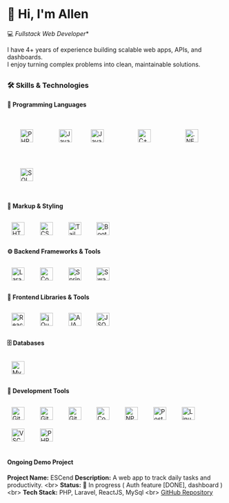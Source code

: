 
# 👋 Hi, I'm Allen  

💻 *Fullstack Web Developer**  

I have 4+ years of experience building scalable web apps, APIs, and dashboards.  
I enjoy turning complex problems into clean, maintainable solutions.  

##

### 🛠 Skills & Technologies  

#### 📝 Programming Languages  
<p align="left"> 
  <a href="https://www.php.net/" target="_blank"><img src="https://cdn.jsdelivr.net/gh/devicons/devicon/icons/php/php-original.svg" style="height:30px; width:30px; margin:30px;" alt="PHP Logo"/></a> 
  &nbsp;&nbsp;&nbsp;
  <a href="https://developer.mozilla.org/en-US/docs/Web/JavaScript" target="_blank"><img src="https://cdn.jsdelivr.net/gh/devicons/devicon/icons/javascript/javascript-original.svg" style="height:30px; width:30px; margin:10px;" alt="JavaScript Logo"/></a> 
  <a href="https://www.java.com/" target="_blank"><img src="https://cdn.jsdelivr.net/gh/devicons/devicon/icons/java/java-original.svg" style="height:30px; width:30px; margin:30px;" alt="Java Logo"/></a> 
  &nbsp;&nbsp;&nbsp;
  <a href="https://isocpp.org/" target="_blank"><img src="https://cdn.jsdelivr.net/gh/devicons/devicon/icons/cplusplus/cplusplus-original.svg" style="height:30px; width:30px; margin:30px;" alt="C++ Logo"/></a> &nbsp;&nbsp;&nbsp;
  <a href="https://dotnet.microsoft.com/" target="_blank"><img src="https://cdn.jsdelivr.net/gh/devicons/devicon/icons/dot-net/dot-net-original.svg" style="height:30px; width:30px; margin:30px;" alt=".NET Logo"/></a> &nbsp;&nbsp;&nbsp;
  <a href="https://en.wikipedia.org/wiki/SQL" target="_blank"><img src="https://cdn.jsdelivr.net/gh/devicons/devicon/icons/mysql/mysql-original.svg" style="height:30px; width:30px; margin:30px;" alt="SQL Logo"/></a> &nbsp;&nbsp;&nbsp;
</p>


#### 🎨 Markup & Styling  
<p align="left">
  <a href="https://developer.mozilla.org/en-US/docs/Web/HTML" target="_blank"><img src="https://cdn.jsdelivr.net/gh/devicons/devicon/icons/html5/html5-original.svg" style="height:30px; width:30px; margin:10px;" alt="HTML5 Logo"/></a>&nbsp;&nbsp;&nbsp;
  <a href="https://developer.mozilla.org/en-US/docs/Web/CSS" target="_blank"><img src="https://cdn.jsdelivr.net/gh/devicons/devicon/icons/css3/css3-original.svg" style="height:30px; width:30px; margin:10px;" alt="CSS3 Logo"/></a>&nbsp;&nbsp;&nbsp;
  <a href="https://tailwindcss.com/" target="_blank"><img src="https://www.vectorlogo.zone/logos/tailwindcss/tailwindcss-icon.svg" style="height:30px; width:30px; margin:10px;" alt="Tailwind Logo"/></a>&nbsp;&nbsp;&nbsp;
  <a href="https://getbootstrap.com/" target="_blank"><img src="https://cdn.jsdelivr.net/gh/devicons/devicon/icons/bootstrap/bootstrap-original.svg" style="height:30px; width:30px; margin:10px;" alt="Bootstrap Logo"/></a>&nbsp;&nbsp;&nbsp;
</p>

#### ⚙️ Backend Frameworks & Tools  
<p align="left">
  <a href="https://laravel.com/" target="_blank"><img src="https://cdn.jsdelivr.net/gh/devicons/devicon/icons/laravel/laravel-original.svg" style="height:30px; width:30px; margin:10px;" alt="Laravel Logo"/></a>&nbsp;&nbsp;&nbsp;
  <a href="https://codeigniter.com/" target="_blank"><img src="https://cdn.jsdelivr.net/gh/devicons/devicon/icons/codeigniter/codeigniter-plain.svg" style="height:30px; width:30px; margin:10px;" alt="CodeIgniter Logo"/></a>&nbsp;&nbsp;&nbsp;
  <a href="https://spring.io/projects/spring-boot" target="_blank"><img src="https://cdn.jsdelivr.net/gh/devicons/devicon/icons/spring/spring-original.svg" style="height:30px; width:30px; margin:10px;" alt="Spring Boot Logo"/></a>&nbsp;&nbsp;&nbsp;
  <a href="https://swagger.io/" target="_blank"><img src="https://cdn.simpleicons.org/swagger/85EA2D" style="height:30px; width:30px; margin:10px;" alt="Swagger Logo"/></a>&nbsp;&nbsp;&nbsp;
</p>

#### 🎨 Frontend Libraries & Tools  
<p align="left">
  <a href="https://react.dev/" target="_blank"><img src="https://cdn.jsdelivr.net/gh/devicons/devicon/icons/react/react-original.svg" style="height:30px; width:30px; margin:10px;" alt="React Logo"/></a>&nbsp;&nbsp;&nbsp;
  <a href="https://jquery.com/" target="_blank"><img src="https://cdn.jsdelivr.net/gh/devicons/devicon/icons/jquery/jquery-original.svg" style="height:30px; width:30px; margin:10px;" alt="jQuery Logo"/></a>&nbsp;&nbsp;&nbsp;
  <a href="https://developer.mozilla.org/en-US/docs/Web/Guide/AJAX" target="_blank"><img src="https://cdn-icons-png.flaticon.com/512/1006/1006771.png" style="height:30px; width:30px; margin:10px;" alt="AJAX Logo"/></a>&nbsp;&nbsp;&nbsp;
  <a href="https://www.json.org/" target="_blank"><img src="https://cdn.simpleicons.org/json/000000" style="height:30px; width:30px; margin:10px;" alt="JSON Logo"/></a>&nbsp;&nbsp;&nbsp;
</p>

#### 🗄️ Databases  
<p align="left">
  <a href="https://www.mysql.com/" target="_blank"><img src="https://cdn.jsdelivr.net/gh/devicons/devicon/icons/mysql/mysql-original.svg" style="height:30px; width:30px; margin:10px;" alt="MySQL Logo"/></a>
</p>

#### 🧰 Development Tools  
<p align="left">
  <a href="https://git-scm.com/" target="_blank"><img src="https://cdn.jsdelivr.net/gh/devicons/devicon/icons/git/git-original.svg" style="height:30px; width:30px; margin:10px;" alt="Git Logo"/></a>&nbsp;&nbsp;&nbsp;
  <a href="https://github.com/" target="_blank"><img src="https://cdn.jsdelivr.net/gh/devicons/devicon/icons/github/github-original.svg" style="height:30px; width:30px; margin:10px;" alt="GitHub Logo"/></a>&nbsp;&nbsp;&nbsp;
  <a href="https://about.gitlab.com/" target="_blank"><img src="https://cdn.jsdelivr.net/gh/devicons/devicon/icons/gitlab/gitlab-original.svg" style="height:30px; width:30px; margin:10px;" alt="GitLab Logo"/></a>&nbsp;&nbsp;&nbsp;
  <a href="https://getcomposer.org/" target="_blank"><img src="https://cdn.jsdelivr.net/gh/devicons/devicon/icons/composer/composer-original.svg" style="height:30px; width:30px; margin:10px;" alt="Composer Logo"/></a>&nbsp;&nbsp;&nbsp;
  <a href="https://www.npmjs.com/" target="_blank"><img src="https://cdn.jsdelivr.net/gh/devicons/devicon/icons/npm/npm-original-wordmark.svg" style="height:30px; width:30px; margin:10px;" alt="NPM Logo"/></a>&nbsp;&nbsp;&nbsp;
  <a href="https://www.postman.com/" target="_blank"><img src="https://cdn.jsdelivr.net/gh/devicons/devicon/icons/postman/postman-original.svg" style="height:30px; width:30px; margin:10px;" alt="Postman Logo"/></a>&nbsp;&nbsp;&nbsp;
  <a href="https://www.linux.org/" target="_blank"><img src="https://cdn.jsdelivr.net/gh/devicons/devicon/icons/linux/linux-original.svg" style="height:30px; width:30px; margin:10px;" alt="Linux Logo"/></a>&nbsp;&nbsp;&nbsp;
  <a href="https://code.visualstudio.com/" target="_blank"><img src="https://cdn.jsdelivr.net/gh/devicons/devicon/icons/vscode/vscode-original.svg" style="height:30px; width:30px; margin:10px;" alt="VSCode Logo"/></a>&nbsp;&nbsp;&nbsp;
  <a href="https://www.jetbrains.com/phpstorm/" target="_blank"><img src="https://cdn.jsdelivr.net/gh/devicons/devicon/icons/phpstorm/phpstorm-original.svg" style="height:30px; width:30px; margin:10px;" alt="PHPStorm Logo"/></a>&nbsp;&nbsp;&nbsp;
</p>

</div>

##

#### Ongoing Demo Project
**Project Name:** ESCend
**Description:** A web app to track daily tasks and productivity.  <br\>
**Status:** 🚧 In progress  ( Auth feature [DONE], dashboard ) <br\>
**Tech Stack:** PHP, Laravel, ReactJS, MySql <br\>
[GitHub Repository](https://github.com/jjescartin/ESCend)
